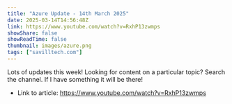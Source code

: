 ```yaml
---
title: "Azure Update - 14th March 2025"
date: 2025-03-14T14:56:48Z
link: https://www.youtube.com/watch?v=RxhP13zwmps
showShare: false
showReadTime: false
thumbnail: images/azure.png
tags: ["savilltech.com"]
---
```

Lots of updates this week! Looking for content on a particular topic? Search the channel. If I have something it will be there!

- Link to article: https://www.youtube.com/watch?v=RxhP13zwmps